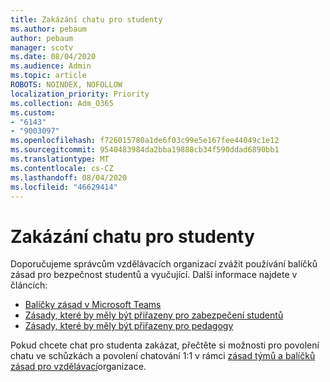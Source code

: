 ```yaml
---
title: Zakázání chatu pro studenty
ms.author: pebaum
author: pebaum
manager: scotv
ms.date: 08/04/2020
ms.audience: Admin
ms.topic: article
ROBOTS: NOINDEX, NOFOLLOW
localization_priority: Priority
ms.collection: Adm_O365
ms.custom:
- "6143"
- "9003097"
ms.openlocfilehash: f726015780a1de6f03c99e5e167fee44049c1e12
ms.sourcegitcommit: 9540483984da2bba19888cb34f590ddad6890bb1
ms.translationtype: MT
ms.contentlocale: cs-CZ
ms.lasthandoff: 08/04/2020
ms.locfileid: "46629414"
---
```

# <a name="disable-chat-for-students"></a>Zakázání chatu pro studenty

Doporučujeme správcům vzdělávacích organizací zvážit používání balíčků zásad pro bezpečnost studentů a vyučující. Další informace najdete v článcích:

- [Balíčky zásad v Microsoft Teams](https://docs.microsoft.com/microsoftteams/policy-packages-edu#policy-packages-in-microsoft-teams)
- [Zásady, které by měly být přiřazeny pro zabezpečení studentů](https://docs.microsoft.com/microsoftteams/policy-packages-edu#policies-that-should-be-assigned-for-student-safety)
- [Zásady, které by měly být přiřazeny pro pedagogy](https://docs.microsoft.com/microsoftteams/policy-packages-edu#policies-that-should-be-assigned-for-educators) 

Pokud chcete chat pro studenta zakázat, přečtěte si možnosti pro povolení chatu ve schůzkách a povolení chatování 1:1 v rámci [zásad týmů a balíčků zásad pro vzdělávací](https://docs.microsoft.com/microsoftteams/policy-packages-edu)organizace.